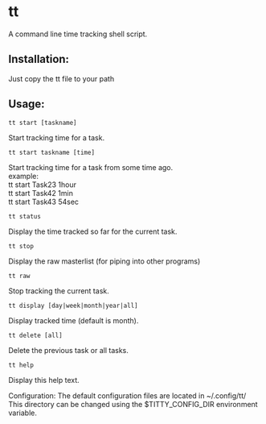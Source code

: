 # tt
A command line time tracking shell script.

## Installation:
Just copy the tt file to your path

## Usage:

```tt start [taskname]```

Start tracking time for a task.

```tt start taskname [time]```

Start tracking time for a task from some time ago.    
example:    
    tt start Task23 1hour    
    tt start Task42 1min    
    tt start Task43 54sec    

```tt status```
	
  Display the time tracked so far for the current task.

```tt stop```

  Display the raw masterlist (for piping into other programs)

```tt raw```

Stop tracking the current task.

```tt display [day|week|month|year|all]```

Display tracked time (default is month).

```tt delete [all]```

Delete the previous task or all tasks.

```tt help```

Display this help text.

Configuration:
The default configuration files are located in ~/.config/tt/
This directory can be changed using the \$TITTY_CONFIG_DIR environment variable.
